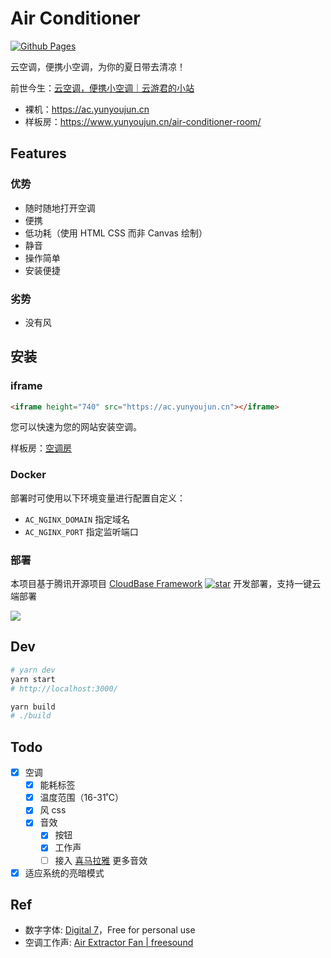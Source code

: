 # Air Conditioner

[![Github Pages](https://github.com/YunYouJun/air-conditioner/workflows/Github%20Pages/badge.svg)](https://github.com/YunYouJun/air-conditioner/actions)

云空调，便携小空调，为你的夏日带去清凉！

前世今生：[云空调，便携小空调｜云游君的小站](https://www.yunyoujun.cn/posts/air-conditioner/)

- 裸机：<https://ac.yunyoujun.cn>
- 样板房：<https://www.yunyoujun.cn/air-conditioner-room/>

## Features

### 优势

- 随时随地打开空调
- 便携
- 低功耗（使用 HTML CSS 而非 Canvas 绘制）
- 静音
- 操作简单
- 安装便捷

### 劣势

- 没有风

## 安装

### iframe

```html
<iframe height="740" src="https://ac.yunyoujun.cn"></iframe>
```

您可以快速为您的网站安装空调。

样板房：[空调房](https://www.yunyoujun.cn/air-conditioner-room/)

### Docker

部署时可使用以下环境变量进行配置自定义：

- `AC_NGINX_DOMAIN` 指定域名
- `AC_NGINX_PORT` 指定监听端口

### 部署

本项目基于腾讯开源项目 [CloudBase Framework](https://github.com/Tencent/cloudbase-framework) [![star](https://img.shields.io/github/stars/Tencent/cloudbase-framework?style=social)](https://github.com/Tencent/cloudbase-framework) 开发部署，支持一键云端部署

[![](https://main.qcloudimg.com/raw/67f5a389f1ac6f3b4d04c7256438e44f.svg)](https://console.cloud.tencent.com/tcb/env/index?action=CreateAndDeployCloudBaseProject&appUrl=https%3A%2F%2Fgithub.com%2FTencentCloudBase-Marketplace%2Fair-conditioner%2F&branch=master)

## Dev

```bash
# yarn dev
yarn start
# http://localhost:3000/

yarn build
# ./build
```

## Todo

- [x] 空调
  - [x] 能耗标签
  - [x] 温度范围（16-31˚C）
  - [x] 风 css
  - [x] 音效
    - [x] 按钮
    - [x] 工作声
    - [ ] 接入 [喜马拉雅](https://m.ximalaya.com/sleepaudio/6?mixedTrackIds=331526646&utm_source=smxkt) 更多音效
- [x] 适应系统的亮暗模式

## Ref

- 数字字体: [Digital 7](https://www.dafont.com/digital-7.font)，Free for personal use
- 空调工作声: [Air Extractor Fan | freesound](https://freesound.org/people/InspectorJ/sounds/403664/)
